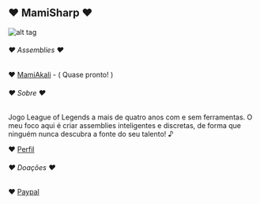 ## ♥ MamiSharp ♥

![alt tag](http://i.imgur.com/Df9WzUt.jpg)

###### ♥ Assemblies ♥

 ♥ [MamiAkali](https://github.com/MamiSharp/LeagueSharp/tree/master/MamiAkali) - ( Quase pronto! )
 
 
###### ♥ Sobre ♥

Jogo League of Legends a mais de quatro anos com e sem ferramentas. O meu foco aqui é criar assemblies inteligentes e discretas, de forma que ninguém nunca descubra a fonte do seu talento! ♪

 ♥ [Perfil](https://www.joduska.me/forum/user/1631-mamisharp/)
 
 
###### ♥ Doações ♥

♥ [Paypal](https://www.paypal.com/cgi-bin/webscr?cmd=_s-xclick&hosted_button_id=Z6GHBQLL5F6VU)
